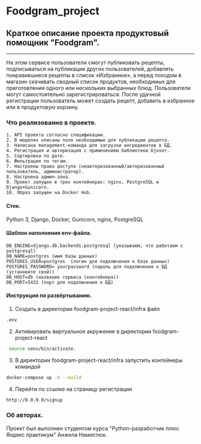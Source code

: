 # Foodgram_project

## Краткое описание проекта продуктовый помощник "Foodgram".
____
На этом сервисе пользователи смогут публиковать рецепты, подписываться на публикации других пользователей, 
добавлять понравившиеся рецепты в список «Избранное», а перед походом в магазин скачивать сводный список продуктов, 
необходимых для приготовления одного или нескольких выбранных блюд.
Пользователи могут самостоятельно зарегистрироваться. После удачной регистрации 
пользователь может создать рецепт, добавить в избранное или в продуктовую корзину.


### Что реализованно в проекте.

    1. API проекта согласно спецификации.
    2. В моделях описаны поля необходимые для публикации рецепта.
    3. Написана management-команда для загрузки ингредиентов в БД.
    4. Регистрация и авторизация с применением библиотеки Djoser.
    5. Сортировка по дате.
    6. Фильтрация по тегам.
    7. Настроены права доступа (неавторизованный/авторизованный пользователь, администратор).
    8. Настроена админ-зона.
    9. Проект запущен в трех контейнерах: nginx, PostgreSQL и Django+Gunicorn. 
    10. Образ запущен на Docker Hub.
    

#### Стек.


Python 3, Django, Docker, Gunicorn, nginx, PostgreSQL


#### Шаблон наполнения env-файла.

	DB_ENGINE=django.db.backends.postgresql (указываем, что работаем с postgresql)
	DB_NAME=postgres (имя базы данных)
	POSTGRES_USER=postgres  (логин для подключения к базе данных)
	POSTGRES_PASSWORD= yourpassword (пароль для подключения к БД (установите свой))
	DB_HOST=db (название сервиса (контейнера))
	DB_PORT=5432 (порт для подключения к БД)


#### Инструкция по развёртыванию.
    
1. Создать в директории foodgram-project-react/infra файл 
```bash
.env
```
2. Активировать виртуальное акружение в директории foodgram-project-react 
```bash
 source venv/bin/activate.
```

3. В директории foodgram-project-react/infra запустить контейнеры командой
```bash
docker-compose up -d --build
```
4. Перейти по ссылке на страницу регистрации
```bash
http://0.0.0.0/signup
```

            
### Об авторах.

Проект был выполнен студентом курса "Python-разработчик плюс Яндекс практикум"
Анжела Намистюк.

